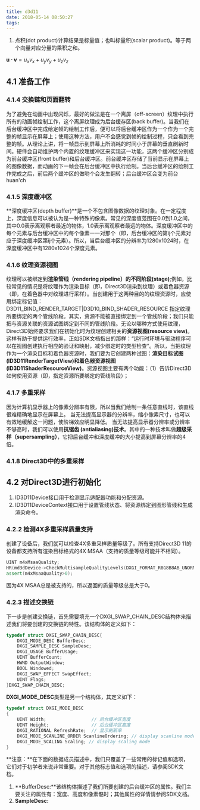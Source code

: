 ```yaml
---
title: d3d11
date: 2018-05-14 08:50:27
tags:
---
```


1. 点积(dot product)计算结果是标量值；也叫标量积(scalar product)。等于两个向量对应分量的乘积之和。

$\mathbf{u \cdot v} = u_xv_x+u_yv_y+u_zv_z$

## 4.1 准备工作
### 4.1.4 交换链和页面翻转

为了避免在动画中出现闪烁，最好的做法是在一个离屏（off-screen）纹理中执行所有的动画帧绘制工作，这个离屏纹理成为后台缓存区(back buffer)。当我们在后台缓冲区中完成给定帧的绘制工作后，便可以将后台缓冲区作为一个作为一个完整的帧显示在屏幕上；使用这种方法，用户不会感觉到帧的绘制过程，只会看到完整的帧。从理论上讲，将一帧显示到屏幕上所消耗的时间小于屏幕的垂直刷新时间。硬件会自动维护两个内置的纹理缓冲区来实现这一功能，这两个缓冲区分别成为前台缓冲区(front buffer)和后台缓冲区。前台缓冲区存储了当前显示在屏幕上的图像数据，而动画的下一帧会在后台缓冲区中执行绘制。当后台缓冲区的绘制工作完成之后，前后两个缓冲区的做哟个会发生翻转；后台缓冲区会变为前台huan'ch
### 4.1.5 深度缓冲区
**深度缓冲区(depth buffer)**是一个不包含图像数据的纹理对象。在一定程度上，深度信息可以被认为是一种特殊的像素。常见的深度值范围在0.0到1.0之间，其中0.0表示离观察者最近的物体，1.0表示离观察者最远的物体。深度缓冲区中的每个元素与后台缓冲区中的每个像素一一对那个（即，后台缓冲区的第ij个元素对应于深度缓冲区第ij个元素）。所以，当后台缓冲区的分辨率为1280x1024时，在深度缓冲区中有1280x1024个深度元素。
### 4.1.6 纹理资源视图
纹理可以被绑定到**渲染管线（rendering pipeline）**的不同**阶段(stage)**;例如，比较常见的情况是将纹理作为渲染目标（即，Direct3D渲染到纹理）或着色器资源（即，在着色器中对纹理进行采样）。当创建用于这两种目的的纹理资源时，应使用绑定标记值：
	D3D11_BIND_RENDER_TARGET|D3D10_BIND_SHADER_RESOURCE
指定纹理所要绑定的两个管线阶段。其实，资源不能被直接绑定到一个管线阶段；我们只能把与资源关联的资源试图绑定到不同的管线阶段。无论以哪种方式使用纹理，Direct3D始终要求我们在初始化时为纹理创建相关的**资源视图(resource view)**。这样有助于提供运行效率，正如SDK文档指出的那样：“运行时环境与驱动程序可以在视图创建执行相应的验证和映射，减少绑定时的类型检查”。所以，当把纹理作为一个渲染目标和着色器资源时，我们要为它创建两种试图：**渲染目标试图 (ID3D11RenderTargetView)**和**着色器资源视图 (ID3D11ShaderResourceView)**。资源视图主要有两个功能：（1）告诉Direct3D如何使用资源（即，指定资源所要绑定的管线阶段）；

### 4.1.7 多重采样
因为计算机显示器上的像素分辨率有限，所以当我们绘制一条任意直线时，该直线很难精确地显示在屏幕上。
当无法提高显示器的分辨率，缩小像素尺寸，也可以有效地缓解这一问题，使阶梯效应明显降低。
当无法提高显示器分辨率或分辨率不够高时，我们可以使用**抗锯齿 (antialiasing)技术**。其中的一种技术叫做**超级采样（supersampling）**，它把后台缓冲和深度缓冲的大小提高到屏幕分辨率的4倍。
### 4.1.8 Direct3D中的多重采样
## 4.2 对Direct3D进行初始化
1. ID3D11Device接口用于检测显示适配器功能和分配资源。
2. ID3D11DeviceContext接口用于设置管线状态、将资源绑定到图形管线和生成渲染命令。

### 4.2.2 检测4X多重采样质量支持
创建了设备后，我们就可以检查4X多重采样质量等级了。所有支持Direct3D 11的设备都支持所有渲染目标格式的4X MSAA（支持的质量等级可能并不相同）。
```C++
UINT m4xMsaaQuality;
HR(md3dDevice->CheckMultisampleQualityLevels(DXGI_FORMAT_R8G8B8AB_UNORM, 4, &m4xMassQuality));
assert(m4xMsaaQuality>0);
```
因为4X MSAA总是被支持的，所以返回的质量等级总是大于0。
### 4.2.3 描述交换链
下一步是创建交换链，首先需要填充一个DXGI_SWAP_CHAIN_DESC结构体来描述我们将要创建的交换链的特性。该结构体的定义如下：
```C++
typedef struct DXGI_SWAP_CHAIN_DESC{
	DXGI_MODE_DESC BufferDesc;
	DXGI_SAMPLE_DESC SampleDesc;
	DXGI_USAGE BufferUsage;
	UINT BufferCount;
	HWND OutputWindow;
	BOOL Windowed;
	DXGI_SWAP_EFFECT SwapEffect;
	UINT Flags;
}DXGI_SWAP_CHAIN_DESC;
```
**DXGI_MODE_DESC**类型是另一个结构体，其定义如下：
```C++
typedef struct DXGI_MODE_DESC
{
	UINT Width;					// 后台缓冲区宽度
	UINT Height;				// 后台缓冲区高度
	DXGI_RATIONAL RefreshRate; 	// 显示刷新率
	DXGI_MODE_SCANLINE_ORDER ScanlineOrdering; // display scanline mode
	DXGI_MODE_SCALING Scaling; // display scaling mode 
}
```
**注意：**在下面的数据成员描述中，我们只覆盖了一些常用的标记值和选项，它们对于初学者来说非常重要。对于其他标志值和选项的描述，请参阅SDK文档。
1. **BufferDesc:**该结构体描述了我们所要创建的后台缓冲区的属性。我们主要关注的属性有：宽度、高度和像素骼时；其他属性的详情请参阅SDK文档。
2. **SampleDesc:**